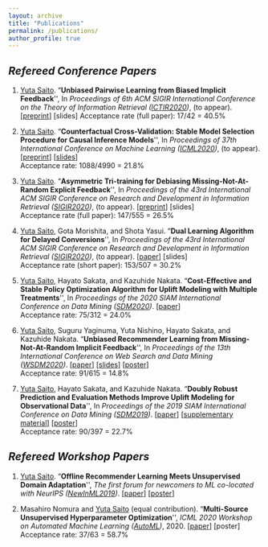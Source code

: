 ```yaml
---
layout: archive
title: "Publications"
permalink: /publications/
author_profile: true
---
```


## _Refereed Conference Papers_

1. <u>Yuta Saito</u>. “**Unbiased Pairwise Learning from Biased Implicit Feedback**'', In _Proceedings of 6th ACM SIGIR International Conference on the Theory of Information Retrieval ([ICTIR2020](https://ictir2020.org/#about))_, (to appear). [[preprint](https://usaito.github.io/files/ICTIR2020_UBPR.pdf)] [slides]
Acceptance rate (full paper): 17/42 = 40.5%

1. <u>Yuta Saito</u>. “**Counterfactual Cross-Validation: Stable Model Selection Procedure for Causal Inference Models**'', In _Proceedings of 37th International Conference on Machine Learning ([ICML2020](https://icml.cc/))_, (to appear). [[preprint](https://usaito.github.io/files/ICML2020_CFCV.pdf)] [[slides](https://usaito.github.io/files/cfcv-slide.pdf)] <br>
Acceptance rate: 1088/4990 = 21.8%

1. <u>Yuta Saito</u>. “**Asymmetric Tri-training for Debiasing Missing-Not-At-Random Explicit Feedback**'', In _Proceedings of the 43rd International ACM SIGIR Conference on Research and Development in Information Retrieval ([SIGIR2020](https://sigir.org/sigir2020/))_, (to appear). [[preprint](https://usaito.github.io/files/SIGIR2020_ATMF.pdf)] [slides] <br>
Acceptance rate (full paper): 147/555 = 26.5%

1. <u>Yuta Saito</u>, Gota Morishita, and Shota Yasui. “**Dual Learning Algorithm for Delayed Conversions**'', In _Proceedings of the 43rd International ACM SIGIR Conference on Research and Development in Information Retrieval ([SIGIR2020](https://sigir.org/sigir2020/))_, (to appear). [[paper](https://arxiv.org/abs/1910.01847)] [slides] <br>
Acceptance rate (short paper): 153/507 = 30.2%

1. <u>Yuta Saito</u>, Hayato Sakata, and Kazuhide Nakata. “**Cost-Effective and Stable Policy Optimization Algorithm for Uplift Modeling with Multiple Treatments**'', In _Proceedings of the 2020 SIAM International Conference on Data Mining ([SDM2020](https://www.siam.org/conferences/cm/conference/sdm20))_. [[paper](https://epubs.siam.org/doi/abs/10.1137/1.9781611976236.46)] <br>
Acceptance rate: 75/312 = 24.0%

1. <u>Yuta Saito</u>, Suguru Yaginuma, Yuta Nishino, Hayato Sakata, and Kazuhide Nakata. “**Unbiased Recommender Learning from Missing-Not-At-Random Implicit Feedback**'', In _Proceedings of the 13th International Conference on Web Search and Data Mining ([WSDM2020](http://www.wsdm-conference.org/2020/registration.php))_. [[paper](https://dl.acm.org/doi/abs/10.1145/3336191.3371783)] [[slides](https://usaito.github.io/files/relmf-slide.pdf)] [[poster](https://usaito.github.io/files/relmf-poster.pdf)] <br>
Acceptance rate: 91/615 = 14.8%

1. <u>Yuta Saito</u>, Hayato Sakata, and Kazuhide Nakata. “**Doubly Robust Prediction and Evaluation Methods Improve Uplift Modeling for Observational Data**'',  In _Proceedings of the 2019 SIAM International Conference on Data Mining ([SDM2019](https://www.siam.org/conferences/cm/conference/sdm19))_. [[paper](https://epubs.siam.org/doi/abs/10.1137/1.9781611975673.53)] [[supplementary material](https://usaito.github.io/files/SDM19_appendix.pdf)] [[poster](https://usaito.github.io/files/SDM19_poster.pdf)] <br>
Acceptance rate: 90/397 = 22.7%

## _Refereed Workshop Papers_

1.  <u>Yuta Saito</u>. “**Offline Recommender Learning Meets Unsupervised Domain Adaptation**'', _The first forum for newcomers to ML co-located with NeurIPS ([NewInML2019](https://nehzux.github.io/NewInML2019/))_. [[paper](https://arxiv.org/abs/1910.07295)] [[poster](https://usaito.github.io/files/damf_ws_poster.pdf)]

2. Masahiro Nomura and <u>Yuta Saito</u> (equal contribution). “**Multi-Source Unsupervised Hyperparameter Optimization**'', _ICML 2020 Workshop on Automated Machine Learning ([AutoML](https://sites.google.com/view/automl2020/home?authuser=0))_, 2020. [[paper](https://arxiv.org/abs/2006.10600)] [poster] <br>
Acceptance rate: 37/63 = 58.7%

<!-- 1. Daisuke Moriwaki, Yuta Hayakawa, Isshu Munemasa, <u>Yuta Saito</u>, and Akira Matsui. ``**Unbiased Lift-based Bidding System**'', [paper]()

2. <u>Yuta Saito</u>, Shunsuke Aihara, Megumi Matsutani, and Yusuke Narita. “**A Large-scale Open Dataset for Bandit Algorithms**'', [paper]() -->
